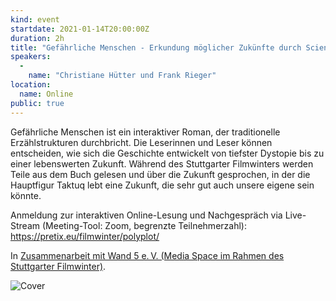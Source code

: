 ```yaml
---
kind: event
startdate: 2021-01-14T20:00:00Z
duration: 2h
title: "Gefährliche Menschen - Erkundung möglicher Zukünfte durch Science Fiction"
speakers:
  -
    name: "Christiane Hütter und Frank Rieger"
location:
  name: Online
public: true
---
```

Gefährliche Menschen ist ein interaktiver Roman, der traditionelle Erzählstrukturen durchbricht. Die Leserinnen und Leser können entscheiden, wie sich die Geschichte entwickelt  von tiefster Dystopie bis zu einer lebenswerten Zukunft. Während des Stuttgarter Filmwinters werden Teile aus dem Buch gelesen und über die Zukunft gesprochen, in der die Hauptfigur Taktuq lebt  eine Zukunft, die sehr gut auch unsere eigene sein könnte.

Anmeldung zur interaktiven Online-Lesung und Nachgespräch via Live-Stream (Meeting-Tool: Zoom, begrenzte Teilnehmerzahl):
https://pretix.eu/filmwinter/polyplot/

In [Zusammenarbeit mit Wand 5 e. V. (Media Space im Rahmen des Stuttgarter Filmwinter)](https://www.filmwinter.de/programm/polyplot-gefaehrliche-menschen-erkundung-moeglicher-zukuenfte-durch-science-fiction).


![Cover](http://vdb.3durch3.de/show/img/www/polyplot_cover_hochkant.jpg "Foto by polyplot")
